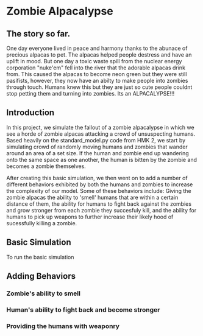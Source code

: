 # Zombie Alpacalypse

## The story so far.
One day everyone lived in peace and harmony thanks to the abunace of precious alpacas to pet. The alpacas helped people destress and have an uplift in mood. But one day a toxic waste spill from the nuclear energy corporation "nuke'em" fell into the river that the adorable alpacas drink from. This caused the alpacas to become neon green but they were still pasifists, however, they now have an abilty to make people into zombies through touch. Humans knew this but they are just so cute people couldnt stop petting them and turning into zombies. Its an ALPACALYPSE!!!

## Introduction
In this project, we simulate the fallout of a zombie alpacalypse in which we see a horde of zombie alpacas attacking a crowd of unsuspecting humans. Based heavily on the standard_model.py code from HMK 2, we start by simulating crowd of randomly moving humans and zombies that wander around an area of a set size. If the human and zombie end up wandering onto the same space as one another, the human is bitten by the zombie and becomes a zombie themselves.

After creating this basic simulation, we then went on to add a number of different behaviors exhibited by both the humans and zombies to increase the complexity of our model. Some of these behaviors include: Giving the zombie alpacas the ability to 'smell' humans that are within a certain distance of them, the ability for humans to fight back against the zombies and grow stronger from each zombie they succesfuly kill, and the ability for humans to pick up weapons to further increase their likely hood of sucessfully killing a zombie.

## Basic Simulation
To run the basic simulation

## Adding Behaviors

### Zombie's ability to smell

### Human's ability to fight back and become stronger

### Providing the humans with weaponry

